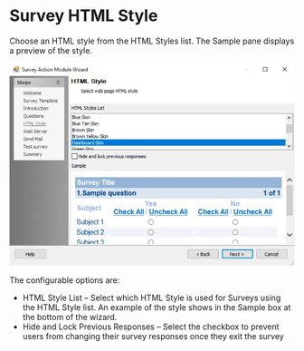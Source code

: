 # Survey HTML Style

Choose an HTML style from the HTML Styles list. The Sample pane displays a preview of the style.

![Survey Action Module Wizard HTML Style page](../../../../../../static/img/product_docs/accessanalyzer/enterpriseauditor/admin/action/survey/htmlstyle.webp)

The configurable options are:

- HTML Style List – Select which HTML Style is used for Surveys using the HTML Style list. An example of the style shows in the Sample box at the bottom of the wizard.
- Hide and Lock Previous Responses – Select the checkbox to prevent users from changing their survey responses once they exit the survey
